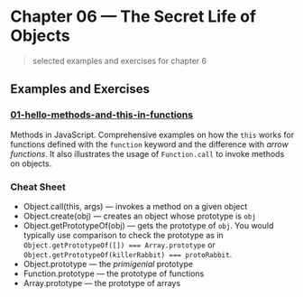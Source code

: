 # Chapter 06 &mdash; The Secret Life of Objects
> selected examples and exercises for chapter 6

## Examples and Exercises

### [01-hello-methods-and-this-in-functions](./01-hello-methods-and-this-in-functions/)
Methods in JavaScript. Comprehensive examples on how the `this` works for functions defined with the `function` keyword and the difference with *arrow functions*. It also illustrates the usage of `Function.call` to invoke methods on objects.


### Cheat Sheet
+ Object.call(this, args) &mdash; invokes a method on a given object
+ Object.create(obj) &mdash; creates an object whose prototype is `obj`
+ Object.getPrototypeOf(obj) &mdash; gets the prototype of `obj`. You would typically use comparison to check the prototype as in `Object.getPrototypeOf([]) === Array.prototype` or `Object.getPrototypeOf(killerRabbit) === protoRabbit`.
+ Object.prototype &mdash; the *primigenial* prototype
+ Function.prototype &mdash; the prototype of functions
+ Array.prototype &mdash; the prototype of arrays